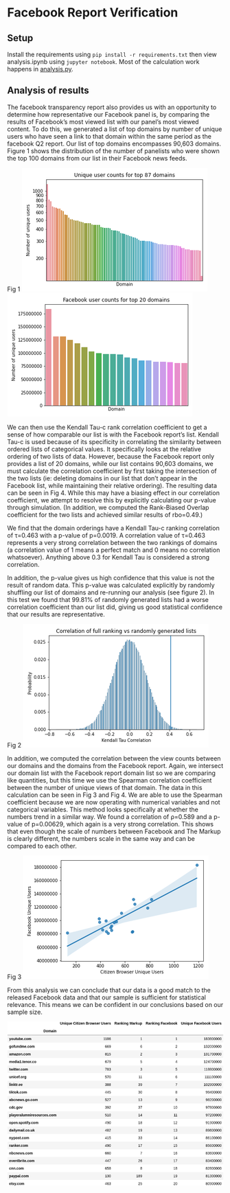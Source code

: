 # Facebook Report Verification

## Setup

Install the requirements using `pip install -r requirements.txt` then view analysis.ipynb using `jupyter notebook`. Most of the calculation work happens in [analysis.py](analysis.py).


## Analysis of results

The facebook transparency report also provides us with an opportunity to determine how representative our Facebook panel is, by comparing the results of Facebook’s most viewed list with our panel’s most viewed content. To do this, we generated a list of top domains by number of unique users who have seen a link to that domain within the same period as the facebook Q2 report. Our list of top domains encompasses 90,603 domains. Figure 1 shows the distribution of the number of panelists who were shown the top 100 domains from our list in their Facebook news feeds.


Fig 1
![Fig 1a](./images/fig1a.png)
![Fig 1b](./images/fig1b.png)

We can then use the Kendall Tau-c rank correlation coefficient to get a sense of how comparable our list is with the Facebook report’s list. Kendall Tau-c is used because of its specificity in correlating the similarity between ordered lists of categorical values. It specifically looks at the relative ordering of two lists of data. However, because the Facebook report only provides a list of 20 domains, while our list contains 90,603 domains, we must calculate the correlation coefficient by first taking the intersection of the two lists (ie: deleting domains in our list that don’t appear in the Facebook list, while maintaining their relative ordering). The resulting data can be seen in Fig 4. While this may have a biasing effect in our correlation coefficient, we attempt to resolve this by explicitly calculating our p-value through simulation. (In addition, we computed the Rank-Biased Overlap coefficient for the two lists and achieved similar results of rbo=0.49.)

We find that the domain orderings have a Kendall Tau-c ranking correlation of τ=0.463 with a p-value of p=0.0019. A correlation value of τ=0.463 represents a very strong correlation between the two rankings of domains (a correlation value of 1 means a perfect match and 0 means no correlation whatsoever). Anything above 0.3 for Kendall Tau is considered a strong correlation. 

In addition, the p-value  gives us high confidence that this value is not the result of random data. This p-value was calculated explicitly by randomly shuffling our list of domains and re-running our analysis (see figure 2). In this test we found that 99.81% of randomly generated lists had a worse correlation coefficient than our list did, giving us good statistical confidence that our results are representative.

Fig 2
![Fig 2](./images/fig2.png)

In addition, we computed the correlation between the view counts between our domains and the domains from the Facebook report. Again, we intersect our domain list with the Facebook report domain list so we are comparing like quantities, but this time we use the Spearman correlation coefficient between the number of unique views of that domain. The data in this calculation can be seen in Fig 3 and Fig 4. We are able to use the Spearman coefficient because we are now operating with numerical variables and not categorical variables. This method looks specifically at whether the numbers trend in a similar way. We found a correlation of ρ=0.589 and a p-value of p=0.00629, which again is a very strong correlation. This shows that even though the scale of numbers between Facebook and The Markup is clearly different, the numbers scale in the same way and can be compared to each other.

Fig 3
![Fig 3](./images/fig3.png)

From this analysis we can conclude that our data is a good match to the released Facebook data and that our sample is sufficient for statistical relevance. This means we can be confident in our conclusions based on our sample size.

![Fig 4](./images/fig4.png)
